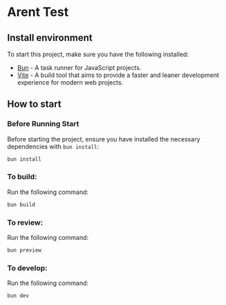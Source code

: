 # Arent Test

## Install environment

To start this project, make sure you have the following installed:

- [Bun](https://bun.dev/) - A task runner for JavaScript projects.
- [Vite](https://vitejs.dev/) - A build tool that aims to provide a faster and leaner development experience for modern web projects.

## How to start

### Before Running Start

Before starting the project, ensure you have installed the necessary dependencies with `bun install`:

```bash
bun install
```

### To build:

Run the following command:

```bash
bun build
```

### To review:

Run the following command:

```bash
bun preview
```

### To develop:

Run the following command:

```bash
bun dev
```
